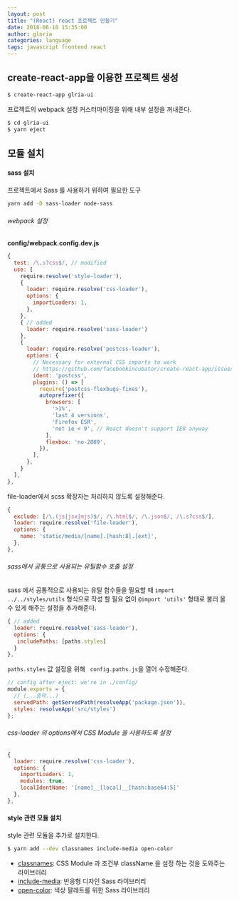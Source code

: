 ```yaml
---
layout: post
title: "(React) react 프로젝트 만들기"
date: 2018-06-10 15:35:00
author: gloria
categories: language
tags: javascript frontend react
---
```


## create-react-app을 이용한 프로젝트 생성
```bash
$ create-react-app glria-ui
```

프로젝트의 webpack 설정 커스터마이징을 위해 내부 설정을 꺼내준다.
```bash
$ cd glria-ui
$ yarn eject
```

## 모듈 설치
#### sass 설치
프로젝트에서 Sass 를 사용하기 위하여 필요한 도구
```bash
yarn add -D sass-loader node-sass
```

###### webpack 설정
**config/webpack.config.dev.js**   
```javascript
{
  test: /\.s?css$/, // modified
  use: [
    require.resolve('style-loader'),
    {
      loader: require.resolve('css-loader'),
      options: {
        importLoaders: 1,
      },
    },
    { // added
      loader: require.resolve('sass-loader')
    },
    {
      loader: require.resolve('postcss-loader'),
      options: {
        // Necessary for external CSS imports to work
        // https://github.com/facebookincubator/create-react-app/issues/2677
        ident: 'postcss',
        plugins: () => [
          require('postcss-flexbugs-fixes'),
          autoprefixer({
            browsers: [
              '>1%',
              'last 4 versions',
              'Firefox ESR',
              'not ie < 9', // React doesn't support IE8 anyway
            ],
            flexbox: 'no-2009',
          }),
        ],
      },
    }
  ],
},
```

file-loader에서 scss 확장자는 처리하지 않도록 설정해준다.
```javascript
{
  exclude: [/\.(js|jsx|mjs)$/, /\.html$/, /\.json$/, /\.s?css$/],
  loader: require.resolve('file-loader'),
  options: {
    name: 'static/media/[name].[hash:8].[ext]',
  },
},
```

###### sass에서 공통으로 사용되는 유틸함수 호출 설정
sass 에서 공통적으로 사용되는 유틸 함수들을 필요할 때 `import ../../styles/utils` 형식으로 작성 할 필요 없이 `@import 'utils'` 형태로 불러 올 수 있게 해주는 설정을 추가해준다.
```javascript
{ // added
  loader: require.resolve('sass-loader'),
  options: {
   includePaths: [paths.styles]
  }
},
```

`paths.styles` 값 설정을 위해 ` config.paths.js`을 열어 수정해준다.
```javascript
// config after eject: we're in ./config/
module.exports = {
  // (...중략...)
  servedPath: getServedPath(resolveApp('package.json')),
  styles: resolveApp('src/styles')
};
```

###### css-loader 의 options에서 CSS Module 을 사용하도록 설정
```javascript
{
  loader: require.resolve('css-loader'),
  options: {
    importLoaders: 1,
    modules: true,
    localIdentName: '[name]__[local]__[hash:base64:5]'
  },
},
```

#### style 관련 모듈 설치
style 관련 모듈을 추가로 설치한다.
```bash
$ yarn add --dev classnames include-media open-color
```
- [classnames](https://github.com/JedWatson/classnames): CSS Module 과 조건부 className 을 설정 하는 것을 도와주는 라이브러리
- [include-media](https://include-media.com/): 반응형 디자인 Sass 라이브러리
- [open-color](https://yeun.github.io/open-color/): 색상 팔레트를 위한 Sass 라이브러리
